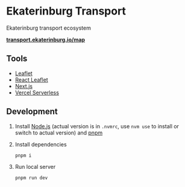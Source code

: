 # Ekaterinburg Transport

Ekaterinburg transport ecosystem

**[transport.ekaterinburg.io/map](https://transport.ekaterinburg.io/map)**

## Tools

-   [Leaflet](https://leafletjs.com/)
-   [React Leaflet](https://react-leaflet.js.org/)
-   [Next.js](https://nextjs.org/)
-   [Vercel Serverless](https://vercel.com/)

## Development

1. Install [Node.js](https://nodejs.org/en/download/) (actual version is in `.nvmrc`, use `nvm use` to install or switch to actual version) and [pnpm](https://www.npmjs.com/package/pnpm#user-content-installation)

2. Install dependencies

    ```
    pnpm i
    ```

1. Run local server

    ```
    pnpm run dev
    ```

